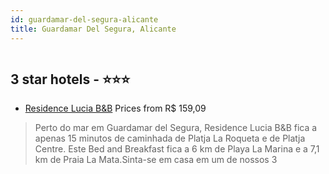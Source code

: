 ```yaml
---
id: guardamar-del-segura-alicante
title: Guardamar Del Segura, Alicante
---
```


<center><img src="https://i.travelapi.com/hotels/25000000/24060000/24055900/24055852/b0a29a06_z.jpg" alt="" /></center>


##  3 star hotels - ⭐️⭐️⭐️

-    [Residence Lucia B&B](https://www.hurb.com/br/aud/https://www.hurb.com/br/hotels/guardamar-del-segura/residence-lucia-b-b-HT-XWA7?cmp=18055) Prices from R$ 159,09
   > Perto do mar em Guardamar del Segura, Residence Lucia B&B fica a apenas 15 minutos de caminhada de Platja La Roqueta e de Platja Centre.  Este Bed and Breakfast fica a 6 km de Playa La Marina e a 7,1 km de Praia La Mata.Sinta-se em casa em um de nossos 3 
